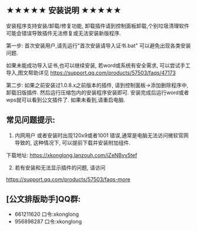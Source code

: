 ## ★★★★★ 安装说明 ★★★★★

安装程序支持安装/卸载/修复功能, 卸载插件请到控制面板卸载,个别垃圾清理软件可能会错误导致插件无法修复或无法安装新版程序.

第一步:
首次安装用户,请先运行"首次安装请导入证书.bat"
可以避免出现各类安装问题.

如果未能成功导入证书,也可以继续安装, 若word或系统有安全需求, 可以尝试手工导入,图文帮助详见 
 https://support.qq.com/products/57503/faqs/47173


第二步: 
如果之前安装过1.0.8.x之前版本的插件, 请到控制面板->添加删除程序中, 卸载旧版插件.
然后运行压缩包内的安装程序安装即可.
安装完成后运行word或者wps就可以看到公文插件了.
如果未看到,请重启电脑.

## 常见问题提示:

1. 内网用户 或者安装时出现120x9或者1001 错误,通常是电脑无法访问微软官网导致的, 这种情况下, 可以提前下载并安装附加组件.

下载地址:  https://xkonglong.lanzouh.com/iZeNBvv5tef

2.  若有安装和无法显示插件的问题, 请访问 

https://support.qq.com/products/57503/faqs-more


## [公文排版助手]QQ群: 

+ 661211620  口令:xkonglong
+ 956898287  口令:xkonglong
